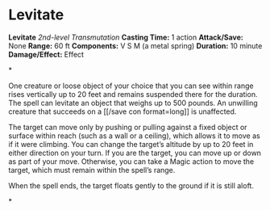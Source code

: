 # Levitate

**Levitate**
_2nd-level Transmutation_
**Casting Time:** 1 action
**Attack/Save:** None
**Range:** 60 ft
**Components:** V S M (a metal spring)
**Duration:** 10 minute
**Damage/Effect:** Effect

*<p>One creature or loose object of your choice that you can see within range rises vertically up to 20 feet and remains suspended there for the duration. The spell can levitate an object that weighs up to 500 pounds. An unwilling creature that succeeds on a [[/save con format=long]] is unaffected.

The target can move only by pushing or pulling against a fixed object or surface within reach (such as a wall or a ceiling), which allows it to move as if it were climbing. You can change the target’s altitude by up to 20 feet in either direction on your turn. If you are the target, you can move up or down as part of your move. Otherwise, you can take a Magic action to move the target, which must remain within the spell’s range.

When the spell ends, the target floats gently to the ground if it is still aloft.</p>*